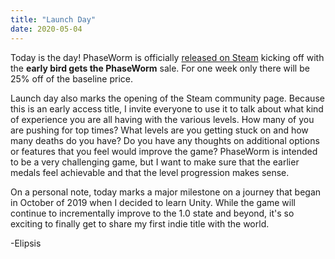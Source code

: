 ```yaml
---
title: "Launch Day"
date: 2020-05-04
---
```


Today is the day!  PhaseWorm is officially [released on Steam](https://store.steampowered.com/app/1287790/PhaseWorm/) kicking off with the **early bird gets the PhaseWorm** sale.  For one week only there will be 25% off of the baseline price.

Launch day also marks the opening of the Steam community page.  Because this is an early access title, I invite everyone to use it to talk about what kind of experience you are all having with the various levels.  How many of you are pushing for top times?  What levels are you getting stuck on and how many deaths do you have?  Do you have any thoughts on additional options or features that you feel would improve the game?  PhaseWorm is intended to be a very challenging game, but I want to make sure that the earlier medals feel achievable and that the level progression makes sense.

On a personal note, today marks a major milestone on a journey that began in October of 2019 when I decided to learn Unity.  While the game will continue to incrementally improve to the 1.0 state and beyond, it's so exciting to finally get to share my first indie title with the world.

-Elipsis
